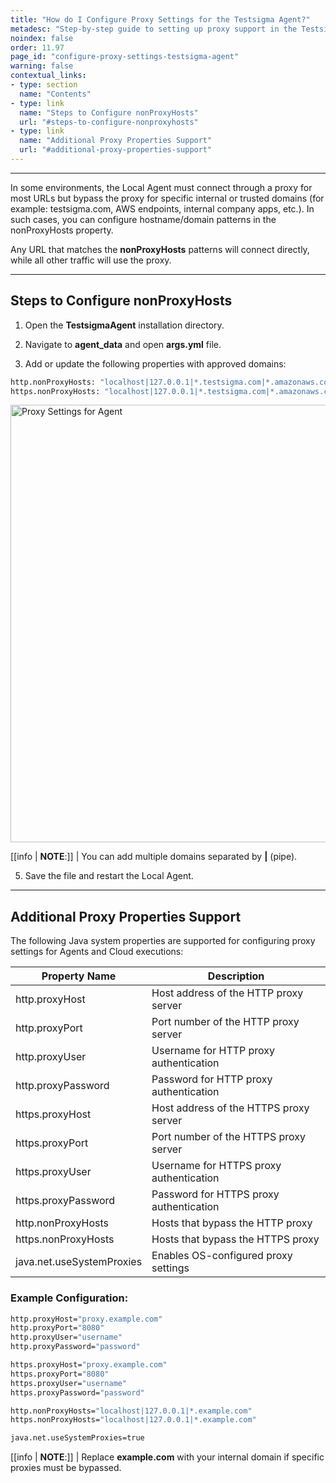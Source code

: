 ```yaml
---
title: "How do I Configure Proxy Settings for the Testsigma Agent?"
metadesc: "Step-by-step guide to setting up proxy support in the Testsigma Agent. Fix connectivity issues behind corporate networks and inspection tools."
noindex: false
order: 11.97
page_id: "configure-proxy-settings-testsigma-agent"
warning: false
contextual_links:
- type: section
  name: "Contents"
- type: link
  name: "Steps to Configure nonProxyHosts"
  url: "#steps-to-configure-nonproxyhosts"
- type: link
  name: "Additional Proxy Properties Support"
  url: "#additional-proxy-properties-support"
---
```


---

In some environments, the Local Agent must connect through a proxy for most URLs but bypass the proxy for specific internal or trusted domains (for example: testsigma.com, AWS endpoints, internal company apps, etc.). In such cases, you can configure hostname/domain patterns in the nonProxyHosts property. 

Any URL that matches the **nonProxyHosts** patterns will connect directly, while all other traffic will use the proxy.

---

## **Steps to Configure nonProxyHosts**

1. Open the **TestsigmaAgent** installation directory.

2. Navigate to **agent_data** and open **args.yml** file.

3. Add or update the following properties with approved domains:
   
```bash
http.nonProxyHosts: "localhost|127.0.0.1|*.testsigma.com|*.amazonaws.com|<internal-domain-1>|<internal-domain-2>"
https.nonProxyHosts: "localhost|127.0.0.1|*.testsigma.com|*.amazonaws.com|<internal-domain-1>|<internal-domain-2>"
```

<img src="https://s3.amazonaws.com/static-docs.testsigma.com/new_images/projects/Updated_Doc_Images/Proxy_Setting_for_Agent.png" alt="Proxy Settings for Agent" style="width: 700px;" />

         
[[info | **NOTE**:]]
| You can add multiple domains separated by **|** (pipe).

5. Save the file and restart the Local Agent.

---

## **Additional Proxy Properties Support**

The following Java system properties are supported for configuring proxy settings for Agents and Cloud executions:

| Property Name             | Description                                      |
|--------------------------|--------------------------------------------------|
| http.proxyHost           | Host address of the HTTP proxy server            |
| http.proxyPort           | Port number of the HTTP proxy server             |
| http.proxyUser           | Username for HTTP proxy authentication           |
| http.proxyPassword       | Password for HTTP proxy authentication           |
| https.proxyHost          | Host address of the HTTPS proxy server           |
| https.proxyPort          | Port number of the HTTPS proxy server            |
| https.proxyUser          | Username for HTTPS proxy authentication          |
| https.proxyPassword      | Password for HTTPS proxy authentication          |
| http.nonProxyHosts       | Hosts that bypass the HTTP proxy                 |
| https.nonProxyHosts      | Hosts that bypass the HTTPS proxy                |
| java.net.useSystemProxies| Enables OS-configured proxy settings             |

### **Example Configuration:**

```bash
http.proxyHost="proxy.example.com"
http.proxyPort="8080"
http.proxyUser="username"
http.proxyPassword="password"

https.proxyHost="proxy.example.com"
https.proxyPort="8080"
https.proxyUser="username"
https.proxyPassword="password"

http.nonProxyHosts="localhost|127.0.0.1|*.example.com"
https.nonProxyHosts="localhost|127.0.0.1|*.example.com"

java.net.useSystemProxies=true
```

[[info | **NOTE**:]]
| Replace **example.com** with your internal domain if specific proxies must be bypassed.
